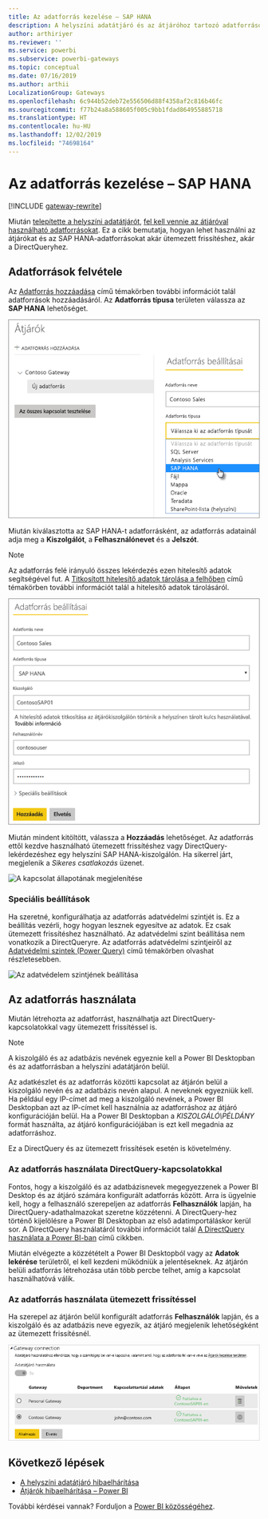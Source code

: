 ```yaml
---
title: Az adatforrás kezelése – SAP HANA
description: A helyszíni adatátjáró és az átjáróhoz tartozó adatforrások kezelésének módja. Ez a cikk kifejezetten az SAP HANA használatára vonatkozik.
author: arthiriyer
ms.reviewer: ''
ms.service: powerbi
ms.subservice: powerbi-gateways
ms.topic: conceptual
ms.date: 07/16/2019
ms.author: arthii
LocalizationGroup: Gateways
ms.openlocfilehash: 6c944b52deb72e556506d88f4358af2c816b46fc
ms.sourcegitcommit: f77b24a8a588605f005c9bb1fdad864955885718
ms.translationtype: HT
ms.contentlocale: hu-HU
ms.lasthandoff: 12/02/2019
ms.locfileid: "74698164"
---
```

# <a name="manage-your-data-source---sap-hana"></a>Az adatforrás kezelése – SAP HANA

[!INCLUDE [gateway-rewrite](includes/gateway-rewrite.md)]

Miután [telepítette a helyszíni adatátjárót](/data-integration/gateway/service-gateway-install), [fel kell vennie az átjáróval használható adatforrásokat](service-gateway-data-sources.md#add-a-data-source). Ez a cikk bemutatja, hogyan lehet használni az átjárókat és az SAP HANA-adatforrásokat akár ütemezett frissítéshez, akár a DirectQueryhez.

## <a name="add-a-data-source"></a>Adatforrások felvétele

Az [Adatforrás hozzáadása](service-gateway-data-sources.md#add-a-data-source) című témakörben további információt talál adatforrások hozzáadásáról. Az **Adatforrás típusa** területen válassza az **SAP HANA** lehetőséget.

![SAP HANA-adatforrás hozzáadása](media/service-gateway-enterprise-manage-sap/datasourcesettings2-sap.png)

Miután kiválasztotta az SAP HANA-t adatforrásként, az adatforrás adatainál adja meg a **Kiszolgálót**, a **Felhasználónevet** és a **Jelszót**.

> [!NOTE]
> Az adatforrás felé irányuló összes lekérdezés ezen hitelesítő adatok segítségével fut. A [Titkosított hitelesítő adatok tárolása a felhőben](service-gateway-data-sources.md#store-encrypted-credentials-in-the-cloud) című témakörben további információt talál a hitelesítő adatok tárolásáról.

![Adatforrás-beállítások kitöltése](media/service-gateway-enterprise-manage-sap/datasourcesettings3-sap.png)

Miután mindent kitöltött, válassza a **Hozzáadás** lehetőséget. Az adatforrás ettől kezdve használható ütemezett frissítéshez vagy DirectQuery-lekérdezéshez egy helyszíni SAP HANA-kiszolgálón. Ha sikerrel járt, megjelenik a *Sikeres csatlakozás* üzenet.

![A kapcsolat állapotának megjelenítése](media/service-gateway-enterprise-manage-sap/datasourcesettings4.png)

### <a name="advanced-settings"></a>Speciális beállítások

Ha szeretné, konfigurálhatja az adatforrás adatvédelmi szintjét is. Ez a beállítás vezérli, hogy hogyan lesznek egyesítve az adatok. Ez csak ütemezett frissítéshez használható. Az adatvédelmi szint beállítása nem vonatkozik a DirectQueryre. Az adatforrás adatvédelmi szintjeiről az [Adatvédelmi szintek (Power Query)](https://support.office.com/article/Privacy-levels-Power-Query-CC3EDE4D-359E-4B28-BC72-9BEE7900B540) című témakörben olvashat részletesebben.

![Az adatvédelem szintjének beállítása](media/service-gateway-enterprise-manage-sap/datasourcesettings9.png)

## <a name="use-the-data-source"></a>Az adatforrás használata

Miután létrehozta az adatforrást, használhatja azt DirectQuery-kapcsolatokkal vagy ütemezett frissítéssel is.

> [!NOTE]
> A kiszolgáló és az adatbázis nevének egyeznie kell a Power BI Desktopban és az adatforrásban a helyszíni adatátjárón belül.

Az adatkészlet és az adatforrás közötti kapcsolat az átjárón belül a kiszolgáló nevén és az adatbázis nevén alapul. A neveknek egyezniük kell. Ha például egy IP-címet ad meg a kiszolgáló nevének, a Power BI Desktopban azt az IP-címet kell használnia az adatforráshoz az átjáró konfigurációján belül. Ha a Power BI Desktopban a *KISZOLGÁLÓ\PÉLDÁNY* formát használta, az átjáró konfigurációjában is ezt kell megadnia az adatforráshoz.

Ez a DirectQuery és az ütemezett frissítések esetén is követelmény.

### <a name="use-the-data-source-with-directquery-connections"></a>Az adatforrás használata DirectQuery-kapcsolatokkal

Fontos, hogy a kiszolgáló és az adatbázisnevek megegyezzenek a Power BI Desktop és az átjáró számára konfigurált adatforrás között. Arra is ügyelnie kell, hogy a felhasználó szerepeljen az adatforrás **Felhasználók** lapján, ha DirectQuery-adathalmazokat szeretne közzétenni. A DirectQuery-hez történő kijelölésre a Power BI Desktopban az első adatimportáláskor kerül sor. A DirectQuery használatáról további információt talál [A DirectQuery használata a Power BI-ban](desktop-use-directquery.md) című cikkben.

Miután elvégezte a közzétételt a Power BI Desktopból vagy az **Adatok lekérése** területről, el kell kezdeni működniük a jelentéseknek. Az átjárón belüli adatforrás létrehozása után több percbe telhet, amíg a kapcsolat használhatóvá válik.

### <a name="use-the-data-source-with-scheduled-refresh"></a>Az adatforrás használata ütemezett frissítéssel

Ha szerepel az átjárón belül konfigurált adatforrás **Felhasználók** lapján, és a kiszolgáló és az adatbázis neve egyezik, az átjáró megjelenik lehetőségként az ütemezett frissítésnél.

![A felhasználók megjelenítése](media/service-gateway-enterprise-manage-sap/powerbi-gateway-enterprise-schedule-refresh.png)

## <a name="next-steps"></a>Következő lépések

* [A helyszíni adatátjáró hibaelhárítása](/data-integration/gateway/service-gateway-tshoot)
* [Átjárók hibaelhárítása – Power BI](service-gateway-onprem-tshoot.md) 

További kérdései vannak? Forduljon a [Power BI közösségéhez](https://community.powerbi.com/).

